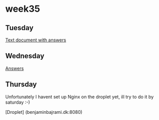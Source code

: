 # week35


## Tuesday ##

[Text document with answers](https://github.com/Aeydin24/week35/tree/master/Tuesday-exercise)


## Wednesday ##

[Answers](https://github.com/Aeydin24/week35/tree/master/Wednesday-exercise)

## Thursday ##

Unfortunately I havent set up Nginx on the droplet yet, ill try to do it by saturday :-)

[Droplet] (benjaminbajrami.dk:8080)


 
